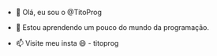 - 👋 Olá, eu sou o @TitoProg
- 👀 Estou aprendendo um pouco do mundo da programação.

- 📫 Visite meu insta 😄 - titoprog

